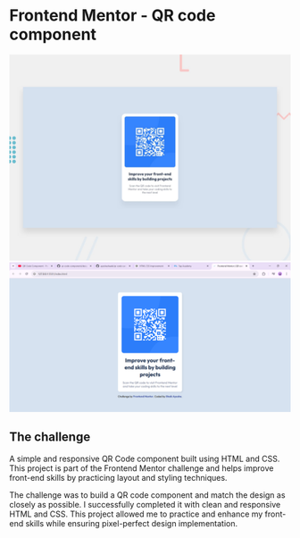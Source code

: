 # Frontend Mentor - QR code component

![Design preview for the QR code component coding challenge](./preview.jpg)
![Design preview for the QR code component coding challenge](./design/desktop.png)

## The challenge

A simple and responsive QR Code component built using HTML and CSS. This project is part of the Frontend Mentor challenge and helps improve front-end skills by practicing layout and styling techniques.

The challenge was to build a QR code component and match the design as closely as possible. I successfully completed it with clean and responsive HTML and CSS. This project allowed me to practice and enhance my front-end skills while ensuring pixel-perfect design implementation.
